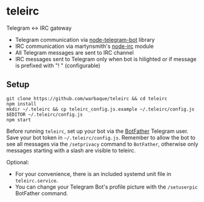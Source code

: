 teleirc
=======

Telegram <-> IRC gateway

* Telegram communication via [node-telegram-bot](https://github.com/orzFly/node-telegram-bot) library
* IRC communication via martynsmith's [node-irc](https://github.com/martynsmith/node-irc) module
* All Telegram messages are sent to IRC channel
* IRC messages sent to Telegram only when bot is hilighted or if message is prefixed with "! " (configurable)

Setup
-----

    git clone https://github.com/warbaque/teleirc && cd teleirc
    npm install
    mkdir ~/.teleirc && cp teleirc_config.js.example ~/.teleirc/config.js
    $EDITOR ~/.teleirc/config.js
    npm start

Before running `teleirc`, set up your bot via the [BotFather](https://telegram.me/botfather) Telegram user. Save your bot token in `~/.teleirc/config.js`. Remember to allow the bot to see all messages via the `/setprivacy` command to `BotFather`, otherwise only messages starting with a slash are visible to teleirc.

Optional:

- For your convenience, there is an included systemd unit file in `teleirc.service`.
- You can change your Telegram Bot's profile picture with the `/setuserpic` BotFather command.
